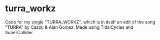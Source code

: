 # turra_workz
 Code for my single "TURRA_WORKZ", which is in itself an edit of the song "TURRA" by Cazzu & Alan Gomez. Made using TidalCycles and SuperCollider.

